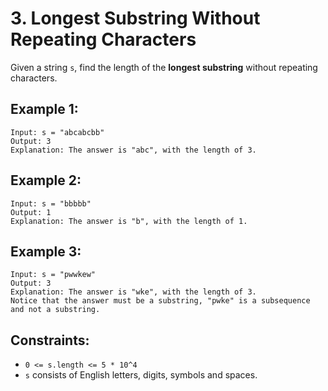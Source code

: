 ﻿# 3. Longest Substring Without Repeating Characters

Given a string `s`, find the length of the **longest substring** without repeating characters.


## Example 1:

```
Input: s = "abcabcbb"
Output: 3
Explanation: The answer is "abc", with the length of 3.
```

## Example 2:

```
Input: s = "bbbbb"
Output: 1
Explanation: The answer is "b", with the length of 1.
```

## Example 3:

```
Input: s = "pwwkew"
Output: 3
Explanation: The answer is "wke", with the length of 3.
Notice that the answer must be a substring, "pwke" is a subsequence and not a substring.
```

## Constraints:

 - `0 <= s.length <= 5 * 10^4`
 - `s` consists of English letters, digits, symbols and spaces.
